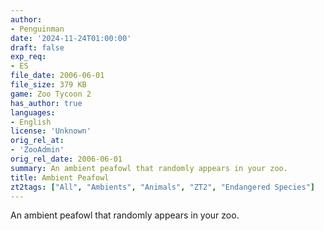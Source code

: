 ```yaml
---
author:
- Penguinman
date: '2024-11-24T01:00:00'
draft: false
exp_req:
- ES
file_date: 2006-06-01
file_size: 379 KB
game: Zoo Tycoon 2
has_author: true
languages:
- English
license: 'Unknown'
orig_rel_at:
- 'ZooAdmin'
orig_rel_date: 2006-06-01
summary: An ambient peafowl that randomly appears in your zoo.
title: Ambient Peafowl
zt2tags: ["All", "Ambients", "Animals", "ZT2", "Endangered Species"]
---
```

An ambient peafowl that randomly appears in your zoo.
